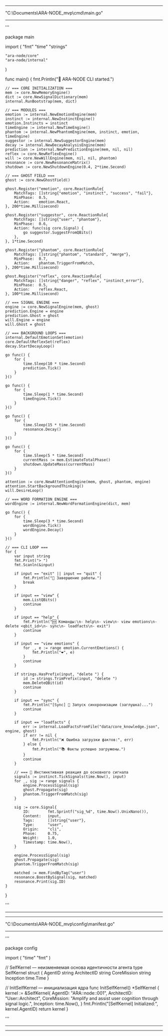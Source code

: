 
---

"C:\Documents\ARA-NODE_mvp\cmd\main.go"

---

'''

package main

import (
	"fmt"
	"time"
	"strings"

	"ara-node/core"
	"ara-node/internal"
)

func main() {
	fmt.Println("🧠 ARA-NODE CLI started.")

	// === CORE INITIALIZATION ===
	mem := core.NewMemoryEngine()
	dict := core.NewSignalDictionary(mem)
	internal.RunBootstrap(mem, dict)

	// === MODULES ===
	emotion := internal.NewEmotionEngine(mem)
	instinct := internal.NewInstinctEngine()
	emotion.Instincts = instinct
	timeEngine := internal.NewTimeEngine()
	phantom := internal.NewPhantomEngine(mem, instinct, emotion, timeEngine)
	suggestor := internal.NewSuggestorEngine(mem)
	decay := internal.NewDecayAnalysisEngine(mem)
	prediction := internal.NewPredictionEngine(mem, nil, nil)
	reflex := core.NewReflexEngine()
	will := core.NewWillEngine(mem, nil, nil, phantom)
	resonance := core.NewResonanceMatrix()
	shutdown := core.NewShutdownEngine(0.4, 2*time.Second)

	// === GHOST FIELD ===
	ghost := core.NewGhostField()

	ghost.Register("emotion", core.ReactionRule{
		MatchTags: []string{"emotion", "instinct", "success", "fail"},
		MinPhase:  0.5,
		Action:    emotion.React,
	}, 200*time.Millisecond)

	ghost.Register("suggestor", core.ReactionRule{
		MatchTags: []string{"user", "phantom"},
		MinPhase:  0.6,
		Action: func(sig core.Signal) {
			go suggestor.SuggestFromQBits()
		},
	}, 1*time.Second)

	ghost.Register("phantom", core.ReactionRule{
		MatchTags: []string{"phantom", "standard", "merge"},
		MinPhase:  0.7,
		Action:    phantom.TriggerFromMatch,
	}, 200*time.Millisecond)

	ghost.Register("reflex", core.ReactionRule{
		MatchTags: []string{"danger", "reflex", "instinct_error"},
		MinPhase:  0.5,
		Action:    reflex.React,
	}, 100*time.Millisecond)

	// === SIGNAL ENGINE ===
	engine := core.NewSignalEngine(mem, ghost)
	prediction.Engine = engine
	prediction.Ghost = ghost
	will.Engine = engine
	will.Ghost = ghost

	// === BACKGROUND LOOPS ===
	internal.DefaultEmotionSet(emotion)
	core.DefaultReflexSet(reflex)
	decay.StartDecayLoop()

	go func() {
		for {
			time.Sleep(10 * time.Second)
			prediction.Tick()
		}
	}()

	go func() {
		for {
			time.Sleep(1 * time.Second)
			timeEngine.Tick()
		}
	}()

	go func() {
		for {
			time.Sleep(15 * time.Second)
			resonance.Decay()
		}
	}()

	go func() {
		for {
			time.Sleep(5 * time.Second)
			currentMass := mem.EstimateTotalPhase()
			shutdown.UpdateMass(currentMass)
		}
	}()

	attention := core.NewAttentionEngine(mem, ghost, phantom, engine)
	attention.StartBackgroundThinking()
	will.DesireLoop()

	// === WORD FORMATION ENGINE ===
	wordEngine := internal.NewWordFormationEngine(dict, mem)

	go func() {
		for {
			time.Sleep(3 * time.Second)
			wordEngine.Tick()
			wordEngine.Decay()
		}
	}()

	// === CLI LOOP ===
	for {
		var input string
		fmt.Print("> ")
		fmt.Scanln(&input)

		if input == "exit" || input == "quit" {
			fmt.Println("👋 Завершение работы.")
			break
		}

		if input == "view" {
			mem.ListQBits()
			continue
		}

		if input == "help" {
			fmt.Println("🆘 Команды:\n- help\n- view\n- view emotions\n- delete <qbit_id>\n- sync\n- loadfacts\n- exit")
			continue
		}

		if input == "view emotions" {
			for _, e := range emotion.CurrentEmotions() {
				fmt.Println("❤️", e)
			}
			continue
		}

		if strings.HasPrefix(input, "delete ") {
			id := strings.TrimPrefix(input, "delete ")
			mem.DeleteQBit(id)
			continue
		}

		if input == "sync" {
			fmt.Println("[Sync] 🔄 Запуск синхронизации (заглушка)...")
			continue
		}

		if input == "loadfacts" {
			err := internal.LoadFactsFromFile("data/core_knowledge.json", engine, ghost)
			if err != nil {
				fmt.Println("❌ Ошибка загрузки фактов:", err)
			} else {
				fmt.Println("📚 Факты успешно загружены.")
			}
			continue
		}

		// === 🔁 Инстинктивная реакция до основного сигнала
		signals := instinct.TickSignals(time.Now(), input)
		for _, sig := range signals {
			engine.ProcessSignal(sig)
			ghost.Propagate(sig)
			phantom.TriggerFromMatch(sig)
		}

		sig := core.Signal{
			ID:        fmt.Sprintf("sig_%d", time.Now().UnixNano()),
			Content:   input,
			Tags:      []string{"user"},
			Type:      "user",
			Origin:    "cli",
			Phase:     0.75,
			Weight:    1.0,
			Timestamp: time.Now(),
		}

		engine.ProcessSignal(sig)
		ghost.Propagate(sig)
		phantom.TriggerFromMatch(sig)

		matched := mem.FindByTag("user")
		resonance.BoostBySignal(sig, matched)
		resonance.Print(sig.ID)
	}
}


'''

---

---

"C:\Documents\ARA-NODE_mvp\config\manifest.go"

---

'''

package config

import (
	"time"
	"fmt"
)

// SelfKernel — неизменяемая основа идентичности агента
type SelfKernel struct {
	AgentID     string
	ArchitectID string
	CoreMission string
	Inception   time.Time
}

// InitSelfKernel — инициализация ядра
func InitSelfKernel() *SelfKernel {
	kernel := &SelfKernel{
		AgentID:     "ARA::node::001",
		ArchitectID: "User::Architect",
		CoreMission: "Amplify and assist user cognition through signal logic.",
		Inception:   time.Now(),
	}
	fmt.Println("[SelfKernel] Initialized:", kernel.AgentID)
	return kernel
}

'''

---

---
